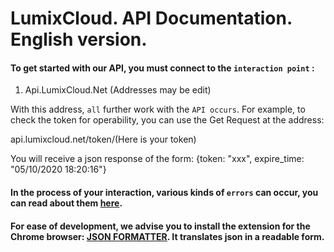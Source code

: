 # LumixCloud. API Documentation. English version.

#### To get started with our API, you must connect to the `interaction point` :

1. Api.LumixCloud.Net
(Addresses may be edit)

With this address, `all` further work with the `API occurs`. 
For example, to check the token for operability, you can use the Get Request at the address: 

api.lumixcloud.net/token/(Here is your token)

You will receive a json response of the form: {token: "xxx", expire_time: "05/10/2020 18:20:16"}
#### In the process of your interaction, various kinds of `errors` can occur, you can read about them [here](https://soon/).
#### For ease of development, we advise you to install the extension for the Chrome browser: [JSON FORMATTER](https://chrome.google.com/webstore/detail/json-formatter/bcjindcccaagfpapjjmafapmmgkkhgoa). It translates json in a readable form.
